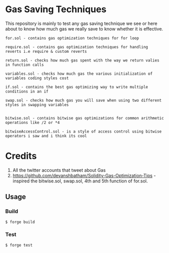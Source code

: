 
# Gas Saving Techniques
This repository is mainly to test any gas saving technique we see or here about to know how much gas we really save to know whether it is effective.

    for.sol - contains gas optimization techniques for for loop

    require.sol - contains gas optimization techniques for handling reverts i.e require & custom reverts

    return.sol - checks how much gas spent with the way we return valies in function calls

    variables.sol - checks how much gas the various initialization of variables coding styles cost

    if.sol - contains the best gas optimizing way to write multiple conditions in an if 

    swap.sol - checks how much gas you will save when using two different styles in swapping variables


    bitwise.sol - contains bitwise gas optimizations for common arithmetic operations like /2 or *4

    bitwiseAccessControl.sol - is a style of access control using bitwise operators i saw and i think its cool

# Credits
1. All the twitter accounts that tweet about Gas
2. https://github.com/devanshbatham/Solidity-Gas-Optimization-Tips - inspired the bitwise.sol, swap.sol, 4th and 5th function of for.sol.



## Usage

### Build

```shell
$ forge build
```

### Test

```shell
$ forge test
```

